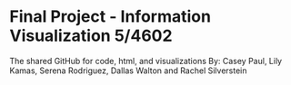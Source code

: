 # Final Project - Information Visualization 5/4602
The shared GitHub for code, html, and visualizations
By: Casey Paul, Lily Kamas, Serena Rodriguez, Dallas Walton and Rachel Silverstein
